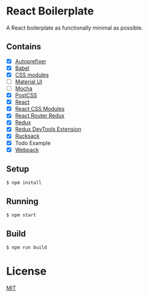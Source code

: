 
# React Boilerplate

A React boilerplate as functionally minimal as possible.

## Contains

- [x] [Autoprefixer](https://github.com/postcss/autoprefixer)
- [x] [Babel](https://babeljs.io)
- [x] [CSS modules](https://github.com/outpunk/postcss-modules)
- [ ] [Material UI](http://www.material-ui.com)
- [ ] [Mocha](http://mochajs.org)
- [x] [PostCSS](https://github.com/postcss/postcss)
- [x] [React](https://facebook.github.io/react)
- [x] [React CSS Modules](https://github.com/gajus/react-css-modules)
- [x] [React Router Redux](https://github.com/reactjs/react-router-redux)
- [x] [Redux](https://github.com/reactjs/redux)
- [x] [Redux DevTools Extension](https://github.com/zalmoxisus/redux-devtools-extension)
- [x] [Rucksack](http://simplaio.github.io/rucksack/docs)
- [x] Todo Example
- [x] [Webpack](https://webpack.github.io)

## Setup

```
$ npm install
```

## Running

```
$ npm start
```

## Build

```
$ npm run build
```

# License

[MIT](https://opensource.org/licenses/MIT)
